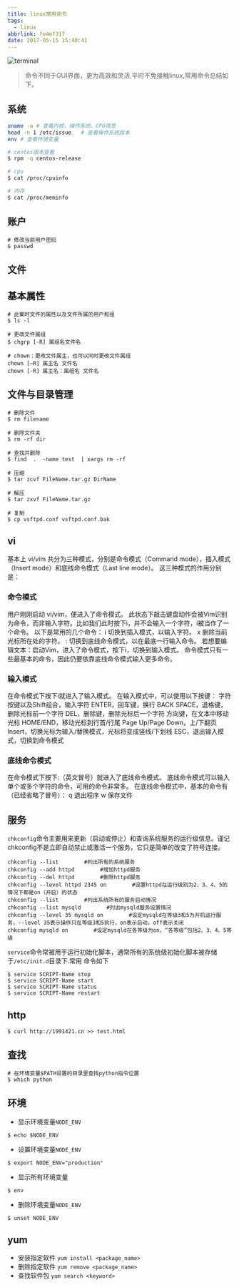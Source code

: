 ```yaml
---
title: linux常用命令
tags:
  - linux
abbrlink: fe4ef317
date: 2017-05-15 15:40:41
---
```

![terminal](http://or0g12e5e.bkt.clouddn.com/blog/2017-08-19-040639.jpg)
> 命令不同于GUI界面，更为高效和灵活,平时不免接触linux,常用命令总结如下。

## 系统

```bash
uname -a # 查看内核，操作系统，CPU信息 
head -n 1 /etc/issue   # 查看操作系统版本
env # 查看环境变量

# centos版本查看
$ rpm -q centos-release

# cpu
$ cat /proc/cpuinfo

# 内存
$ cat /proc/meminfo

```
## 账户
```
# 修改当前用户密码
$ passwd
```
## 文件

## 基本属性

```
# 此案时文件的属性以及文件所属的用户和组
$ ls -l

# 更改文件属组
$ chgrp [-R] 属组名文件名

# chown：更改文件属主，也可以同时更改文件属组
chown [–R] 属主名 文件名
chown [-R] 属主名：属组名 文件名

```

## 文件与目录管理

```
# 删除文件
$ rm filename

# 删除文件夹
$ rm -rf dir

# 查找并删除
$ find  .  -name test  | xargs rm -rf   

# 压缩
$ tar zcvf FileName.tar.gz DirName

# 解压
$ tar zxvf FileName.tar.gz

# 复制
$ cp vsftpd.conf vsftpd.conf.bak

```

## vi

基本上 vi/vim 共分为三种模式，分别是命令模式（Command mode），插入模式（Insert mode）和底线命令模式（Last line mode）。 这三种模式的作用分别是：
### 命令模式

用户刚刚启动 vi/vim，便进入了命令模式。
此状态下敲击键盘动作会被Vim识别为命令，而非输入字符。比如我们此时按下i，并不会输入一个字符，i被当作了一个命令。
以下是常用的几个命令：
i 切换到插入模式，以输入字符。
x 删除当前光标所在处的字符。
: 切换到底线命令模式，以在最底一行输入命令。
若想要编辑文本：启动Vim，进入了命令模式，按下i，切换到输入模式。
命令模式只有一些最基本的命令，因此仍要依靠底线命令模式输入更多命令。

### 输入模式

在命令模式下按下i就进入了输入模式。
在输入模式中，可以使用以下按键：
字符按键以及Shift组合，输入字符
ENTER，回车键，换行
BACK SPACE，退格键，删除光标前一个字符
DEL，删除键，删除光标后一个字符
方向键，在文本中移动光标
HOME/END，移动光标到行首/行尾
Page Up/Page Down，上/下翻页
Insert，切换光标为输入/替换模式，光标将变成竖线/下划线
ESC，退出输入模式，切换到命令模式

### 底线命令模式
在命令模式下按下:（英文冒号）就进入了底线命令模式。
底线命令模式可以输入单个或多个字符的命令，可用的命令非常多。
在底线命令模式中，基本的命令有（已经省略了冒号）：
q 退出程序
w 保存文件

## 服务
`chkconfig`命令主要用来更新（启动或停止）和查询系统服务的运行级信息。谨记chkconfig不是立即自动禁止或激活一个服务，它只是简单的改变了符号连接。
```
chkconfig --list        #列出所有的系统服务
chkconfig --add httpd        #增加httpd服务
chkconfig --del httpd        #删除httpd服务
chkconfig --level httpd 2345 on        #设置httpd在运行级别为2、3、4、5的情况下都是on（开启）的状态
chkconfig --list        #列出系统所有的服务启动情况
chkconfig --list mysqld        #列出mysqld服务设置情况
chkconfig --level 35 mysqld on        #设定mysqld在等级3和5为开机运行服务，--level 35表示操作只在等级3和5执行，on表示启动，off表示关闭
chkconfig mysqld on        #设定mysqld在各等级为on，“各等级”包括2、3、4、5等级
```
`service`命令常被用于运行初始化脚本，通常所有的系统级初始化脚本被存储于`/etc/init.d`目录下.常用 命令如下
```
$ service SCRIPT-Name stop
$ service SCRIPT-Name start
$ service SCRIPT-Name status
$ service SCRIPT-Name restart

```

## http
```
$ curl http://1991421.cn >> test.html

```
## 查找
```
# 在环境变量$PATH设置的目录里查找python指令位置
$ which python

```

## 环境
+ 显示环境变量`NODE_ENV`
```
$ echo $NODE_ENV
```
+ 设置环境变量`NODE_ENV`
```
$ export NODE_ENV="production"
```
+ 显示所有环境变量
```
$ env
```
+ 删除环境变量`NODE_ENV`
```
$ unset NODE_ENV
```

## yum

+ 安装指定软件 `yum install <package_name>`
+ 删除指定软件 `yum remove <package_name>`
+ 查找软件包 `yum search <keyword>`